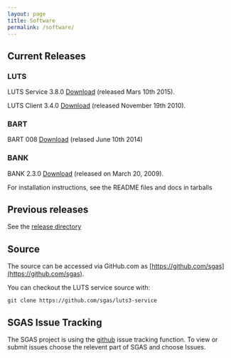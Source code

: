 ```yaml
---
layout: page
title: Software
permalink: /software/
---
```

## Current Releases


### LUTS


LUTS Service 3.8.0 [Download](http://www.sgas.se/releases/sgas-luts-service-3.8.0.tar.gz) (released Mars 10th 2015).

LUTS Client 3.4.0 [Download](http://www.sgas.se/releases/sgas-luts-client-3.4.0.tar.gz) (released November 19th 2010).


### BART

BART 008 [Download](http://www.sgas.se/releases/sgas-bart-008.tar.gz) (relased June 10th 2014)


### BANK

BANK 2.3.0 [Download](http://www.sgas.se/releases/sgas-2.2.0.tar.gz) (released on March 20, 2009).

For installation instructions, see the README files and docs in tarballs

## Previous releases

See the [release directory](http://www.sgas.se/releases/)

## Source

The source can be accessed via GitHub.com as [https://github.com/sgas](https://github.com/sgas).

You can checkout the LUTS service source with:

  ```
  git clone https://github.com/sgas/luts3-service
  ```

## SGAS Issue Tracking

The SGAS project is using the [github](https://github.com/sgas/) issue
tracking function. To view or submit issues choose the relevent part of
SGAS and choose Issues.

